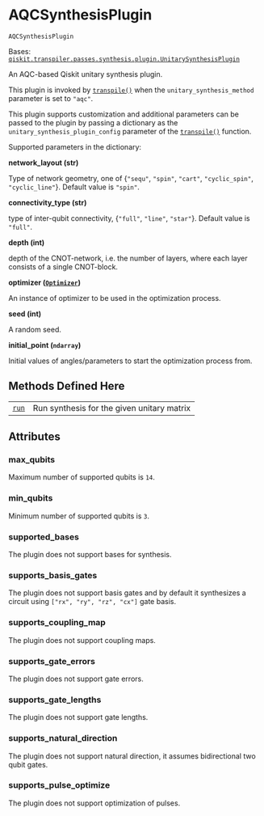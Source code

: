 # AQCSynthesisPlugin

<span id="undefined" />

`AQCSynthesisPlugin`

Bases: [`qiskit.transpiler.passes.synthesis.plugin.UnitarySynthesisPlugin`](qiskit.transpiler.passes.synthesis.plugin.UnitarySynthesisPlugin#qiskit.transpiler.passes.synthesis.plugin.UnitarySynthesisPlugin "qiskit.transpiler.passes.synthesis.plugin.UnitarySynthesisPlugin")

An AQC-based Qiskit unitary synthesis plugin.

This plugin is invoked by [`transpile()`](qiskit.compiler.transpile#qiskit.compiler.transpile "qiskit.compiler.transpile") when the `unitary_synthesis_method` parameter is set to `"aqc"`.

This plugin supports customization and additional parameters can be passed to the plugin by passing a dictionary as the `unitary_synthesis_plugin_config` parameter of the [`transpile()`](qiskit.compiler.transpile#qiskit.compiler.transpile "qiskit.compiler.transpile") function.

Supported parameters in the dictionary:

**network\_layout (str)**

Type of network geometry, one of \{`"sequ"`, `"spin"`, `"cart"`, `"cyclic_spin"`, `"cyclic_line"`}. Default value is `"spin"`.

**connectivity\_type (str)**

type of inter-qubit connectivity, \{`"full"`, `"line"`, `"star"`}. Default value is `"full"`.

**depth (int)**

depth of the CNOT-network, i.e. the number of layers, where each layer consists of a single CNOT-block.

**optimizer ([`Optimizer`](qiskit.algorithms.optimizers.Optimizer#qiskit.algorithms.optimizers.Optimizer "qiskit.algorithms.optimizers.Optimizer"))**

An instance of optimizer to be used in the optimization process.

**seed (int)**

A random seed.

**initial\_point (`ndarray`)**

Initial values of angles/parameters to start the optimization process from.

## Methods Defined Here

|                                                                                                                                                                                 |                                            |
| ------------------------------------------------------------------------------------------------------------------------------------------------------------------------------- | ------------------------------------------ |
| [`run`](qiskit.transpiler.synthesis.aqc.AQCSynthesisPlugin.run#qiskit.transpiler.synthesis.aqc.AQCSynthesisPlugin.run "qiskit.transpiler.synthesis.aqc.AQCSynthesisPlugin.run") | Run synthesis for the given unitary matrix |

## Attributes

<span id="undefined" />

### max\_qubits

Maximum number of supported qubits is `14`.

<span id="undefined" />

### min\_qubits

Minimum number of supported qubits is `3`.

<span id="undefined" />

### supported\_bases

The plugin does not support bases for synthesis.

<span id="undefined" />

### supports\_basis\_gates

The plugin does not support basis gates and by default it synthesizes a circuit using `["rx", "ry", "rz", "cx"]` gate basis.

<span id="undefined" />

### supports\_coupling\_map

The plugin does not support coupling maps.

<span id="undefined" />

### supports\_gate\_errors

The plugin does not support gate errors.

<span id="undefined" />

### supports\_gate\_lengths

The plugin does not support gate lengths.

<span id="undefined" />

### supports\_natural\_direction

The plugin does not support natural direction, it assumes bidirectional two qubit gates.

<span id="undefined" />

### supports\_pulse\_optimize

The plugin does not support optimization of pulses.

